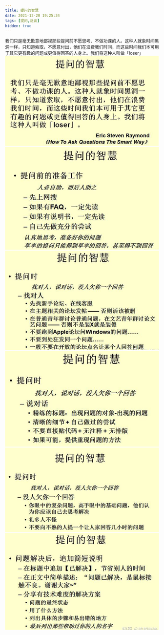 ```yaml
---
title: 提问的智慧
date: 2021-12-20 19:25:34
tags: [提问,泛谈]
hidden: true 
---
```


我们只是毫无歉意地鄙视那些提问前不愿思考、不做功课的人。这种人就象时间黑洞一样，只知道索取，不愿意付出，他们在浪费我们时间，而这些时间我们本可用于其它更有趣的问题或更值得回答的人身上。我们将这种人叫做「loser」 
![](../images/20211220192718890_22646.png)
![](../images/20211220192732046_3665.png)
![](../images/20211220192749533_32569.png)
![](../images/20211220192801347_5709.png)
![](../images/20211220192809821_28698.png)
![](../images/20211220192820163_12354.png)